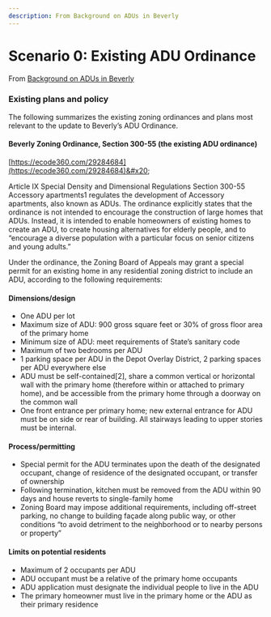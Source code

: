```yaml
---
description: From Background on ADUs in Beverly
---
```


# Scenario 0: Existing ADU Ordinance

From [Background on ADUs in Beverly](https://mapc365.sharepoint.com/:w:/s/BeverlyADU/EU\_ZwwLqSyZHtzJuzYbo9\_ABc9h\_WoQbSk\_Ih1fgBYb8Jg?e=fCTK8g)

### **Existing plans and policy**&#x20;

The following summarizes the existing zoning ordinances and plans most relevant to the update to Beverly’s ADU Ordinance. &#x20;

#### Beverly Zoning Ordinance, Section 300-55 (the existing ADU ordinance)&#x20;

[https://ecode360.com/29284684](https://ecode360.com/29284684)&#x20;

Article IX Special Density and Dimensional Regulations Section 300-55 Accessory apartments1 regulates the development of Accessory apartments, also known as ADUs. The ordinance explicitly states that the ordinance is not intended to encourage the construction of large homes that ADUs. Instead, it is intended to enable homeowners of existing homes to create an ADU, to create housing alternatives for elderly people, and to “encourage a diverse population with a particular focus on senior citizens and young adults.”&#x20;

Under the ordinance, the Zoning Board of Appeals may grant a special permit for an existing home in any residential zoning district to include an ADU, according to the following requirements: &#x20;

#### Dimensions/design&#x20;

* One ADU per lot&#x20;
* Maximum size of ADU: 900 gross square feet or 30% of gross floor area of the primary home&#x20;
* Minimum size of ADU: meet requirements of State’s sanitary code&#x20;
* Maximum of two bedrooms per ADU&#x20;
* 1 parking space per ADU in the Depot Overlay District, 2 parking spaces per ADU everywhere else&#x20;
* ADU must be self-contained\[2], share a common vertical or horizontal wall with the primary home (therefore within or attached to primary home), and be accessible from the primary home through a doorway on the common wall&#x20;
* One front entrance per primary home; new external entrance for ADU must be on side or rear of building. All stairways leading to upper stories must be internal. &#x20;

#### Process/permitting&#x20;

* Special permit for the ADU terminates upon the death of the designated occupant, change of residence of the designated occupant, or transfer of ownership&#x20;
* Following termination, kitchen must be removed from the ADU within 90 days and house reverts to single-family home&#x20;
* Zoning Board may impose additional requirements, including off-street parking, no change to building façade along public way, or other conditions “to avoid detriment to the neighborhood or to nearby persons or property”&#x20;

#### Limits on potential residents&#x20;

* Maximum of 2 occupants per ADU&#x20;
* ADU occupant must be a relative of the primary home occupants &#x20;
* ADU application must designate the individual people to live in the ADU&#x20;
* The primary homeowner must live in the primary home or the ADU as their primary residence&#x20;
